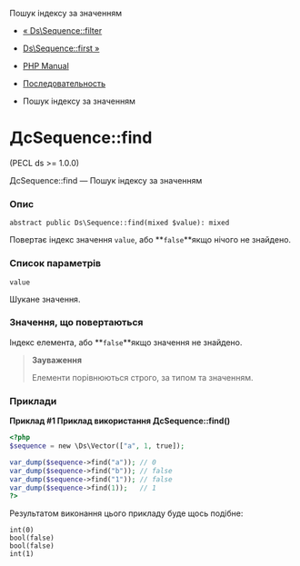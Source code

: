 Пошук індексу за значенням

-   [« Ds\\Sequence::filter](ds-sequence.filter.html)
    
-   [Ds\\Sequence::first »](ds-sequence.first.html)
    
-   [PHP Manual](index.html)
    
-   [Последовательность](class.ds-sequence.html)
    
-   Пошук індексу за значенням
    

# ДсSequence::find

(PECL ds >= 1.0.0)

ДсSequence::find — Пошук індексу за значенням

### Опис

```methodsynopsis
abstract public Ds\Sequence::find(mixed $value): mixed
```

Повертає індекс значення `value`, або **`false`**якщо нічого не знайдено.

### Список параметрів

`value`

Шукане значення.

### Значення, що повертаються

Індекс елемента, або **`false`**якщо значення не знайдено.

> **Зауваження**
> 
> Елементи порівнюються строго, за типом та значенням.

### Приклади

**Приклад #1 Приклад використання **ДсSequence::find()****

```php
<?php
$sequence = new \Ds\Vector(["a", 1, true]);

var_dump($sequence->find("a")); // 0
var_dump($sequence->find("b")); // false
var_dump($sequence->find("1")); // false
var_dump($sequence->find(1));   // 1
?>
```

Результатом виконання цього прикладу буде щось подібне:

```
int(0)
bool(false)
bool(false)
int(1)
```